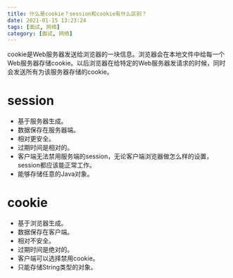 ```yaml
---
title: 什么是cookie？session和cookie有什么区别？
date: 2021-01-15 13:23:24
tags: [面试, 网络]
category: [面试, 网络]
---
```


cookie是Web服务器发送给浏览器的一块信息。浏览器会在本地文件中给每一个Web服务器存储cookie。以后浏览器在给特定的Web服务器发请求的时候，同时会发送所有为该服务器存储的cookie。

# session

* 基于服务器生成。
* 数据保存在服务器端。
* 相对更安全。
* 过期时间是相对的。
* 客户端无法禁用服务端的session，无论客户端浏览器做怎么样的设置，session都应该能正常工作。
* 能够存储任意的Java对象。

# cookie

* 基于浏览器生成。
* 数据保存在客户端。
* 相对不安全。
* 过期时间是绝对的。
* 客户端可以选择禁用cookie。
* 只能存储String类型的对象。

